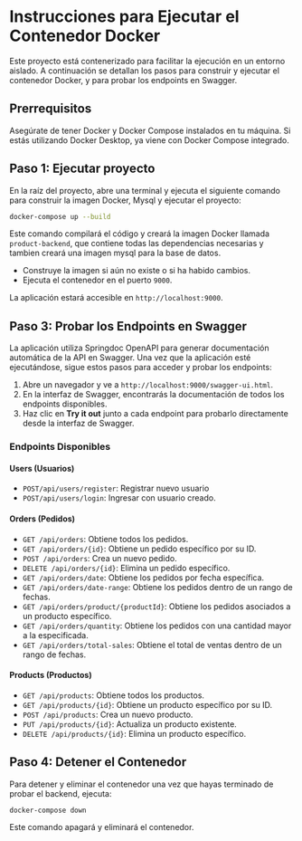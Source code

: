 
# Instrucciones para Ejecutar el Contenedor Docker

Este proyecto está contenerizado para facilitar la ejecución en un entorno aislado. A continuación se detallan los pasos para construir y ejecutar el contenedor Docker, y para probar los endpoints en Swagger.

## Prerrequisitos
Asegúrate de tener Docker y Docker Compose instalados en tu máquina. Si estás utilizando Docker Desktop, ya viene con Docker Compose integrado.

## Paso 1: Ejecutar proyecto
En la raíz del proyecto, abre una terminal y ejecuta el siguiente comando para construir la imagen Docker, Mysql y ejecutar el proyecto:

```bash
docker-compose up --build
```

Este comando compilará el código y creará la imagen Docker llamada `product-backend`, que contiene todas las dependencias necesarias y tambien creará una imagen mysql para la base de datos.


- Construye la imagen si aún no existe o si ha habido cambios.
- Ejecuta el contenedor en el puerto `9000`.

La aplicación estará accesible en `http://localhost:9000`.

## Paso 3: Probar los Endpoints en Swagger
La aplicación utiliza Springdoc OpenAPI para generar documentación automática de la API en Swagger. Una vez que la aplicación esté ejecutándose, sigue estos pasos para acceder y probar los endpoints:

1. Abre un navegador y ve a `http://localhost:9000/swagger-ui.html`.
2. En la interfaz de Swagger, encontrarás la documentación de todos los endpoints disponibles.
3. Haz clic en **Try it out** junto a cada endpoint para probarlo directamente desde la interfaz de Swagger.

### Endpoints Disponibles
#### Users (Usuarios)
- `POST/api/users/register`: Registrar nuevo usuario
- `POST/api/users/login`: Ingresar con usuario creado.

#### Orders (Pedidos)

- `GET /api/orders`: Obtiene todos los pedidos.
- `GET /api/orders/{id}`: Obtiene un pedido específico por su ID.
- `POST /api/orders`: Crea un nuevo pedido.
- `DELETE /api/orders/{id}`: Elimina un pedido específico.
- `GET /api/orders/date`: Obtiene los pedidos por fecha específica.
- `GET /api/orders/date-range`: Obtiene los pedidos dentro de un rango de fechas.
- `GET /api/orders/product/{productId}`: Obtiene los pedidos asociados a un producto específico.
- `GET /api/orders/quantity`: Obtiene los pedidos con una cantidad mayor a la especificada.
- `GET /api/orders/total-sales`: Obtiene el total de ventas dentro de un rango de fechas.

#### Products (Productos)

- `GET /api/products`: Obtiene todos los productos.
- `GET /api/products/{id}`: Obtiene un producto específico por su ID.
- `POST /api/products`: Crea un nuevo producto.
- `PUT /api/products/{id}`: Actualiza un producto existente.
- `DELETE /api/products/{id}`: Elimina un producto específico.

## Paso 4: Detener el Contenedor
Para detener y eliminar el contenedor una vez que hayas terminado de probar el backend, ejecuta:

```bash
docker-compose down
```

Este comando apagará y eliminará el contenedor.
